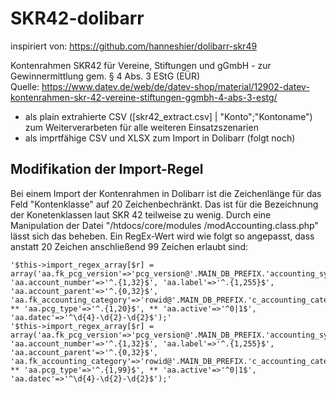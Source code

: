 # SKR42-dolibarr

inspiriert von: https://github.com/hanneshier/dolibarr-skr49

Kontenrahmen SKR42 für Vereine, Stiftungen und gGmbH - zur Gewinnermittlung gem. § 4 Abs. 3 EStG (EÜR)\
Quelle: https://www.datev.de/web/de/datev-shop/material/12902-datev-kontenrahmen-skr-42-vereine-stiftungen-ggmbh-4-abs-3-estg/

- als plain extrahierte CSV ([skr42_extract.csv] | "Konto";"Kontoname") zum Weiterverarbeten für alle weiteren Einsatzszenarien
- als imprtfähige CSV und XLSX zum Import in Dolibarr (folgt noch)

## Modifikation der Import-Regel

Bei einem Import der Kontenrahmen in Dolibarr ist die Zeichenlänge für das Feld "Kontenklasse" auf 20 Zeichenbechränkt. Das ist für die Bezeichnung der Konetenklassen laut SKR 42 teilweise zu wenig. Durch eine Manipulation der Datei "/htdocs/core/modules
/modAccounting.class.php" lässt sich das beheben. Ein RegEx-Wert wird wie folgt so angepasst, dass anstatt 20 Zeichen anschließend 99 Zeichen erlaubt sind:

	'$this->import_regex_array[$r] = array('aa.fk_pcg_version'=>'pcg_version@'.MAIN_DB_PREFIX.'accounting_system', 'aa.account_number'=>'^.{1,32}$', 'aa.label'=>'^.{1,255}$', 'aa.account_parent'=>'^.{0,32}$', 'aa.fk_accounting_category'=>'rowid@'.MAIN_DB_PREFIX.'c_accounting_category', ** 'aa.pcg_type'=>'^.{1,20}$', ** 'aa.active'=>'^0|1$', 'aa.datec'=>'^\d{4}-\d{2}-\d{2}$');'
    '$this->import_regex_array[$r] = array('aa.fk_pcg_version'=>'pcg_version@'.MAIN_DB_PREFIX.'accounting_system', 'aa.account_number'=>'^.{1,32}$', 'aa.label'=>'^.{1,255}$', 'aa.account_parent'=>'^.{0,32}$', 'aa.fk_accounting_category'=>'rowid@'.MAIN_DB_PREFIX.'c_accounting_category', ** 'aa.pcg_type'=>'^.{1,99}$', ** 'aa.active'=>'^0|1$', 'aa.datec'=>'^\d{4}-\d{2}-\d{2}$');'

